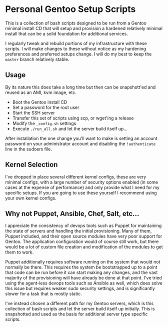 # Personal Gentoo Setup Scripts

This is a collection of bash scripts designed to be run from a Gentoo minimal
install CD that will setup and provision a hardened relatively minimal install
that can be a solid foundation for additional services.

I regularly tweak and rebuild portions of my infrastructure with these scripts.
I will make changes to these without notice as my hardening preferences and
preferred setups change. I will do my best to keep the `master` branch
relatively stable.

## Usage

By its nature this does take a long time but then can be snapshott'ed and
reused as an AMI, kvm image, etc.

* Boot the Gentoo install CD
* Set a password for the root user
* Start the SSH server
* Transfer this set of scripts using scp, or wget'ing a release
* Modify the `_config.sh` settings
* Execute `./run_all.sh` and let the server build itself up...

After installation the one change you'll want to make is setting an account
password on your administrator account and disabling the `!authenticate` line
in the sudoers file.

## Kernel Selection

I've dropped in place several different kernel configs, these are very minimal
configs, with a large number of security options enabled (in some cases at the
expense of performance) and only provide what I need for my specific setups. If
you are going to use these yourself I recommend using your own kernel configs.

## Why not Puppet, Ansible, Chef, Salt, etc...

I appreciate the consistency of devops tools such as Puppet for maintaining the
state of servers and handling the initial provisioning. Many of them, Puppet
included, and their open source modules have very poor support for Gentoo. The
application configuration would of course still work, but there would be a lot
of custom file creation and modification of the modules to get them to work.

Puppet additionally requires software running on the system that would not
normally be there. This requires the system be bootstrapped up to a point that
code can be run before it can start making any changes, and the vast majority
of the provisioning will have already be done at that point. I've tried using
the agent-less devops tools such as Ansible as well, which does solve this
issue but requires weaker sudo security settings, and is significantly slower
for a task that is mostly static.

I've instead chosen a different path for my Gentoo servers, which is this
collection of bash scripts and let the server build itself up initially. This
is snapshotted and used as the basis for additional server type specific
scripts.
